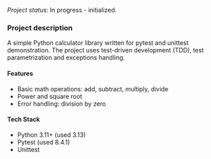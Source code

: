 _Project status_: In progress - initialized.


### **Project description**
A simple Python calculator library written for pytest and unittest demonstration.
The project uses test-driven development (TDD), test parametrization and exceptions handling.


#### Features
- Basic math operations: add, subtract, multiply, divide
- Power and square root
- Error handling: division by zero

#### Tech Stack
- Python 3.11+ (used 3.13)
- Pytest (used 8.4.1)
- Unittest

